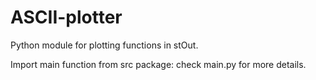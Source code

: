 # ASCII-plotter

Python module for plotting functions in stOut.

Import main function from src package: check main.py for more details. 